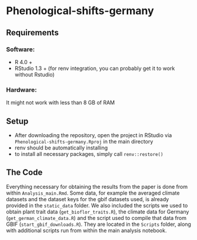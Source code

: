 # Phenological-shifts-germany

## Requirements

### Software:
* R 4.0 + 
* RStudio 1.3 + (for renv integration, you can probably get it to work without Rstudio)

### Hardware:
It might not work with less than 8 GB of RAM

## Setup

* After downloading the repository, open the project in RStudio via ``Phenological-shifts-germany.Rproj`` in the main directory
* renv should be automatically installing
* to install all necessary packages, simply call ``renv::restore() ``

## The Code

Everything necessary for obtaining the results from the paper is done from within ``Analysis_main.Rmd``. Some data, for example the averaged climate datasets and the dataset keys for the gbif datasets used, is already provided in the ``static_data`` folder. We also included the scripts we used to obtain plant trait data (``get_bioflor_traits.R``), the climate data for Germany (``get_german_climate_data.R``) and the script used to compile that data from GBIF (``start_gbif_downloads.R``). They are located in the ``Scripts`` folder, along with additional scripts run from within the main analysis notebook. 
